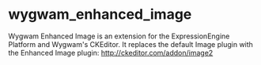 # wygwam_enhanced_image
Wygwam Enhanced Image is an extension for the ExpressionEngine Platform and Wygwam's CKEditor. It replaces the default Image plugin with the Enhanced Image plugin: http://ckeditor.com/addon/image2 
